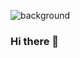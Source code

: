 ![background](https://www.google.com/imgres?imgurl=https%3A%2F%2Fp0.pxfuel.com%2Fpreview%2F104%2F672%2F906%2Fabstract-php-c-analytics-royalty-free-thumbnail.jpg&imgrefurl=https%3A%2F%2Fwww.pxfuel.com%2Fen%2Fsearch%3Fq%3Ddevelopment%2Bicon&tbnid=AinrgRlp8-ICIM&vet=12ahUKEwjahtid5uTqAhVB-awKHd3zBY4QMyggegUIARCYAg..i&docid=s4kre_KHItFJpM&w=350&h=204&q=software%20development&hl=en&safe=strict&ved=2ahUKEwjahtid5uTqAhVB-awKHd3zBY4QMyggegUIARCYAg)
### Hi there 👋

<!--
**Lee-ArnoldIII/Lee-ArnoldIII** is a ✨ _special_ ✨ repository because its `README.md` (this file) appears on your GitHub profile.

Here are some ideas to get you started:

- 🔭 I’m currently working on ...
- 🌱 I’m currently learning ...
- 👯 I’m looking to collaborate on ...
- 🤔 I’m looking for help with ...
- 💬 Ask me about ...
- 📫 How to reach me: ...
- 😄 Pronouns: ...
- ⚡ Fun fact: ...
-->
